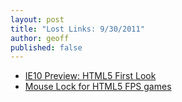 ```yaml
---
layout: post
title: "Lost Links: 9/30/2011"
author: geoff
published: false
---
```


* [IE10 Preview: HTML5 First Look][1]
* [Mouse Lock for HTML5 FPS games][2]

[1]: http://www.sencha.com/blog/ie10-preview-html5-first-look/
[2]: http://blog.sethladd.com/2011/09/mouse-lock-for-html5-fps-games.html
